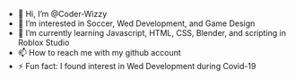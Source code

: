 - 👋 Hi, I’m @Coder-Wizzy
- 👀 I’m interested in Soccer, Wed Development, and Game Design
- 🌱 I’m currently learning Javascript, HTML, CSS, Blender, and scripting in Roblox Studio
- 📫 How to reach me with my github account
- ⚡ Fun fact: I found interest in Wed Development during Covid-19

<!---
Coder-Wizzy/Coder-Wizzy is a ✨ special ✨ repository because its `README.md` (this file) appears on your GitHub profile.
You can click the Preview link to take a look at your changes.
--->

